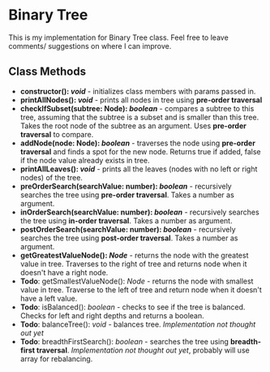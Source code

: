 # Binary Tree 
  This is my implementation for Binary Tree class. Feel free to leave comments/ suggestions on where I can improve.
## Class Methods
* **constructor(): _void_** - initializes class members with params passed in.
* **printAllNodes(): _void_** - prints all nodes in tree using **pre-order traversal**
* **checkIfSubset(subtree: Node): _boolean_** - compares a subtree to this tree, assuming that the subtree is a subset and is smaller than this tree. Takes the root node of the subtree as an argument. Uses **pre-order traversal** to compare.
* **addNode(node: Node): _boolean_** - traverses the node using **pre-order traversal** and finds a spot for the new node. Returns true if added, false if the node value already exists in tree.
* **printAllLeaves(): _void_** - prints all the leaves (nodes with no left or right nodes) of the tree. 
* **preOrderSearch(searchValue: number): _boolean_** - recursively searches the tree using **pre-order traversal**. Takes a number as argument.
* **inOrderSearch(searchValue: number): _boolean_** - recursively searches the tree using **in-order traversal**. Takes a number as argument.
* **postOrderSearch(searchValue: number): _boolean_** - recursively searches the tree using **post-order traversal**. Takes a number as argument.
* **getGreatestValueNode(): _Node_** - returns the node with the greatest value in tree. Traverses to the right of tree and returns node when it doesn't have a right node.
* **Todo**: getSmallestValueNode(): _Node_ - returns the node with smallest value in tree. Traverse to the left of tree and return node when it doesn't have a left value.
* **Todo**: isBalanced(): _boolean_ - checks to see if the tree is balanced. Checks for left and right depths and returns a boolean.  
* **Todo**: balanceTree(): _void_ - balances tree. _Implementation not thought out yet_
* **Todo**: breadthFirstSearch(): _boolean_ - searches the tree using **breadth-first traversal**. _Implementation not thought out yet_, probably will use array for rebalancing.

